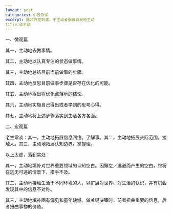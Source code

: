 ```yaml
---
layout: post
categories: 小狼杂谈
excerpt: 除非外在刺激，不主动者很难自发地主动
title:谈主动
---
```


一、微观篇

其一，主动地去做事情。

其二，主动地以认真专注的状态做事情。

其三，主动地总结目前当前做事的步骤。

其四，主动地反思目前做事步骤是否存在优化的可能。

其五，主动地得出将优化点落地的结论。

其六，主动地实施自己得出或者学到的思考心得。

其七，主动地将上述步骤落实到生活各方各面。

二、宏观篇

老生常谈：其一，主动地拓展信息网络。了解事。其二，主动地拓展交际范围。接触人。其三，主动地拓展认知边界。掌握理。

以上太虚，落到实处：

其一，主动地填补对世界重要领域的认知空白。因懈怠／逃避而产生的空白，终将在逃无可逃的情景下，措手不及。

其二，主动地接触生活于不同环境的人，以扩展对世界、对生活的认识，并有机会发现其中的信息不对称。

其三，主动地填补固有偏见和童年缺憾。做关键决策时，前者扭曲重要的信息，后者扭曲事物的价值。




